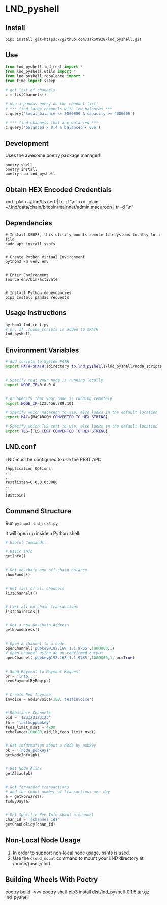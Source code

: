 # LND_pyshell

## Install
```
pip3 install git+https://github.com/sako0938/lnd_pyshell.git
```

## Use
```python
from lnd_pyshell.lnd_rest import *
from lnd_pyshell.utils import *
from lnd_pyshell.rebalance import *
from time import sleep

# get list of channels
c = listChannels()

# use a pandas query on the channel list!
# *** find large channels with low balances ***
c.query('local_balance <= 3000000 & capacity >= 4000000')

# *** find channels that are balanced ***
c.query('balanced > 0.4 & balanced < 0.6')
```
## Development
Uses the awesome poetry package manager!
```
poetry shell
poetry install
poetry run lnd_pyshell
```

## Obtain HEX Encoded Credentials
xxd -plain ~/.lnd/tls.cert | tr -d '\n'
xxd -plain ~/.lnd/data/chain/bitcoin/mainnet/admin.macaroon | tr -d '\n'


## Dependancies
```
# Install SSHFS, this utility mounts remote filesystems locally to a file
sudo apt install sshfs


# Create Python Virtual Environment
python3 -m venv env


# Enter Environment
source env/bin/activate


# Install Python dependancies
pip3 install pandas requests
```

## Usage Instructions
```bash
python3 lnd_rest.py
# or, if ./node_scripts is added to $PATH
lnd_pyshell
```

## Environment Variables
```bash
# Add scripts to System PATH
export PATH=$PATH:{directory to lnd_pyshell}/lnd_pyshell/node_scripts


# Specify that your node is running locally
export NODE_IP=0.0.0.0


# or Specify that your node is running remotely
export NODE_IP=123.456.789.101

# Specify which macaroon to use, else looks in the default location
export MAC={MACAROON CONVERTED TO HEX STRING}

# Specify which TLS cert to use, else looks in the default location
export TLS={TLS CERT CONVERTED TO HEX STRING}
```

## LND.conf
LND must be configured to use the REST API:
```
[Application Options]
...
...
restlisten=0.0.0.0:8080
...
...
[Bitcoin]
```

## Command Structure
Run ```python3 lnd_rest.py```

It will open up inside a Python shell:
```python
# Useful Commands:

# Basic info
getInfo()


# Get on-chain and off-chain balance
showFunds()


# Get list of all channels
listChannels()


# List all on-chain transactions
listChainTxns()


# Get a new On-Chain Address
getNewAddress()


# Open a channel to a node
openChannel('pubkey@192.168.1.1:9735',1000000,1)
# Open channel using an un-confirmed output
openChannel('pubkey@192.168.1.1:9735',1000000,1,suc=True)


# Send Payment to Payment Request
pr = 'lntb...'
sendPaymentByReq(pr)


# Create New Invoice
invoice = addInvoice(100,'testinvoice')


# Rebalance Channels
oid = '123123123123'
lh = 'lasthoppubkey'
fees_limit_msat = 4200
rebalance(100000,oid,lh,fees_limit_msat)


# Get information about a node by pubkey
pk = '{node_pubkey}'
getNodeInfo(pk)


# Get Node Alias
getAlias(pk)


# Get forwarded transactions
# and the count number of transactions per day
a = getForwards()
fwdByDay(a)


# Get Specific Fee Info About a channel
chan_id = '{channel id}'
getChanPolicy(chan_id)

```
## Non-Local Node Usage
1. In order to support non-local node usage, sshfs is used.
1. Use the ```cloud_mount``` command to mount your LND directory at /home/{user}/.lnd


## Building Wheels With Poetry
poetry build -vvv
poetry shell
pip3 install dist/lnd_pyshell-0.1.5.tar.gz
lnd_pyshell